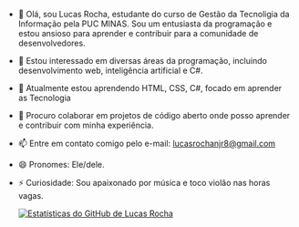 - 👋 Olá, sou Lucas Rocha, estudante do curso de Gestão da Tecnoligia da Informação pela PUC MINAS. Sou um entusiasta da programação e estou ansioso para aprender e contribuir para a comunidade de desenvolvedores.
- 👀 Estou interessado em diversas áreas da programação, incluindo desenvolvimento web, inteligência artificial e C#.
- 🌱 Atualmente estou aprendendo HTML, CSS, C#, focado em aprender as Tecnologia 
- 🤝 Procuro colaborar em projetos de código aberto onde posso aprender e contribuir com minha experiência.
- 📫 Entre em contato comigo pelo e-mail: lucasrochanjr8@gmail.com
- 😄 Pronomes: Ele/dele.
- ⚡ Curiosidade: Sou apaixonado por música e toco violão nas horas vagas.
  
  [![Estatísticas do GitHub de Lucas Rocha](https://github-readme-stats.vercel.app/api?username=Lucasrochanjr&show_icons=true&theme=radical)](https://github.com/Lucasrochanjr)

<!---
Lucasrochanjr/ Lucasrocha is a ✨ special ✨ repository because its `README.md` (this file) appears on your GitHub profile.
You can click the Preview link to take a look at your changes.
--->
